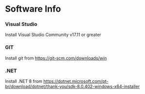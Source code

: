 # Software Info

### Visual Studio  
Install Visual Studio Community v17.11 or greater

### GIT
Install git from https://git-scm.com/downloads/win  

### .NET
Install .NET 8 from https://dotnet.microsoft.com/pt-br/download/dotnet/thank-you/sdk-8.0.402-windows-x64-installer  

